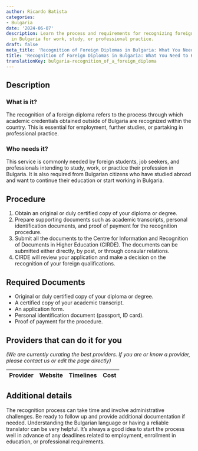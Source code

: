 ```yaml
---
author: Ricardo Batista
categories:
- Bulgaria
date: '2024-06-07'
description: Learn the process and requirements for recognizing foreign academic credentials
  in Bulgaria for work, study, or professional practice.
draft: false
meta_title: 'Recognition of Foreign Diplomas in Bulgaria: What You Need to Know'
title: 'Recognition of Foreign Diplomas in Bulgaria: What You Need to Know'
translationKey: bulgaria-recognition_of_a_foreign_diploma
---
```



## Description
### What is it?
The recognition of a foreign diploma refers to the process through which academic credentials obtained outside of Bulgaria are recognized within the country. This is essential for employment, further studies, or partaking in professional practice.

### Who needs it?
This service is commonly needed by foreign students, job seekers, and professionals intending to study, work, or practice their profession in Bulgaria. It is also required from Bulgarian citizens who have studied abroad and want to continue their education or start working in Bulgaria.

## Procedure
1. Obtain an original or duly certified copy of your diploma or degree.
2. Prepare supporting documents such as academic transcripts, personal identification documents, and proof of payment for the recognition procedure.
3. Submit all the documents to the Centre for Information and Recognition of Documents in Higher Education (CIRDE). The documents can be submitted either directly, by post, or through consular relations.
4. CIRDE will review your application and make a decision on the recognition of your foreign qualifications.

## Required Documents
- Original or duly certified copy of your diploma or degree.
- A certified copy of your academic transcript.
- An application form.
- Personal identification document (passport, ID card).
- Proof of payment for the procedure.

## Providers that can do it for you

_(We are currently curating the best providers. If you are or know a provider, please contact us or edit the page directly)_

| Provider        |     Website     |     Timelines    |       Cost      |
| --------------- | --------------- |  :-------------: | :-------------: |

## Additional details
The recognition process can take time and involve administrative challenges. Be ready to follow up and provide additional documentation if needed. Understanding the Bulgarian language or having a reliable translator can be very helpful. It’s always a good idea to start the process well in advance of any deadlines related to employment, enrollment in education, or professional requirements.